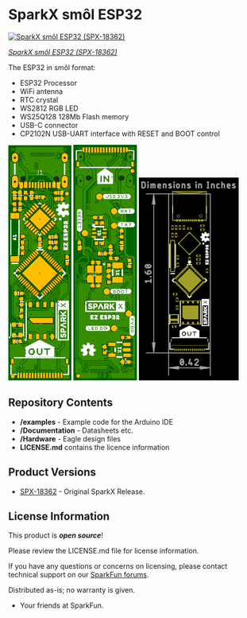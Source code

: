 # SparkX smôl ESP32

[![SparkX smôl ESP32 (SPX-18362)]()](https://www.sparkfun.com/products/18362)

[*SparkX smôl ESP32 (SPX-18362)*](https://www.sparkfun.com/products/18362)

The ESP32 in smôl format:
- ESP32 Processor
- WiFi antenna
- RTC crystal
- WS2812 RGB LED
- WS25Q128 128Mb Flash memory
- USB-C connector
- CP2102N USB-UART interface with RESET and BOOT control

![Top.png](./img/Top.png)
![Bottom.png](./img/Bottom.png)
![Dimensions.png](./img/Dimensions.png)

## Repository Contents

- **/examples** - Example code for the Arduino IDE
- **/Documentation** - Datasheets etc.
- **/Hardware** - Eagle design files
- **LICENSE.md** contains the licence information

## Product Versions

- [SPX-18362](https://www.sparkfun.com/products/18362) - Original SparkX Release.

## License Information

This product is _**open source**_!

Please review the LICENSE.md file for license information.

If you have any questions or concerns on licensing, please contact technical support on our [SparkFun forums](https://forum.sparkfun.com/viewforum.php?f=123).

Distributed as-is; no warranty is given.

- Your friends at SparkFun.
